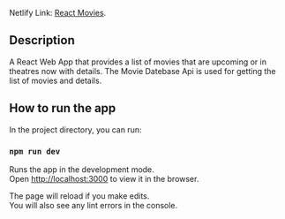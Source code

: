Netlify Link: [React Movies](https://moviesnow1.netlify.app/).

## Description
A React Web App that provides a list of movies that are upcoming or in theatres now with details. The Movie Datebase Api is used for getting the list of movies and details.

## How to run the app

In the project directory, you can run:

### `npm run dev`

Runs the app in the development mode.<br />
Open [http://localhost:3000](http://localhost:3000) to view it in the browser.

The page will reload if you make edits.<br />
You will also see any lint errors in the console.

